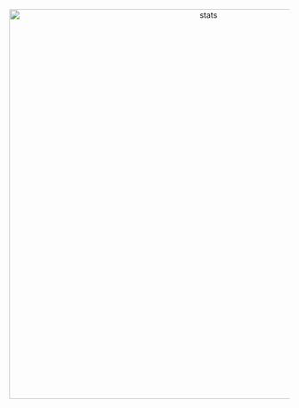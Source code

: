<div align="center">
<img alt="stats" src="https://metrics.lecoq.io/farheen-qazi?template=terminal&languages=1&isocalendar=1&achievements=1&activity=1&tweets=1&isocalendar.duration=half-year&languages.limit=8&languages.sections=most-used&languages.colors=github&languages.threshold=0%25&languages.indepth=false&languages.analysis.timeout=15&languages.categories=markup%2C%20programming&languages.recent.categories=markup%2C%20programming&languages.recent.load=300&languages.recent.days=14&activity.limit=5&activity.load=300&activity.days=14&activity.filter=all&activity.visibility=all&activity.timestamps=false&achievements.threshold=C&achievements.secrets=true&achievements.display=detailed&achievements.limit=0&tweets.attachments=false&tweets.limit=2&tweets.user=.user.twitter&config.timezone=Asia%2FKarachi" width="700px">
</div>
